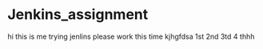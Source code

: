# Jenkins_assignment

hi this is me trying jenlins
please work this time
kjhgfdsa
1st
2nd
3td
4 thhh
